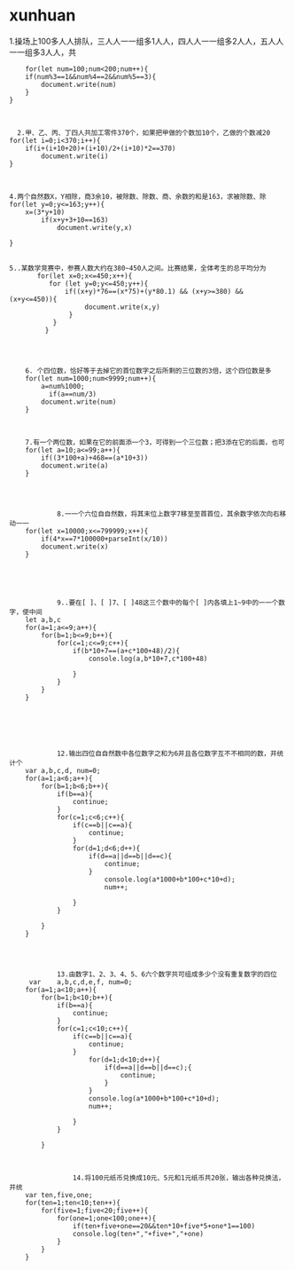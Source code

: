 # xunhuan
1.操场上100多⼈人排队，三⼈人⼀一组多1⼈人，四⼈人⼀一组多2⼈人，五⼈人⼀一组多3⼈人，共 



        for(let num=100;num<200;num++){
        if(num%3==1&&num%4==2&&num%5==3){
            document.write(num)
        }
    }
    
    
    
      2.甲、乙、丙、丁四人共加工零件370个，如果把甲做的个数加10个，乙做的个数减20
    for(let i=0;i<370;i++){
        if(i+(i+10+20)+(i+10)/2+(i+10)*2==370)
            document.write(i)
    }
    
    
    
    4.两个自然数X，Y相除，商3余10，被除数、除数、商、余数的和是163，求被除数、除
    for(let y=0;y<=163;y++){
        x=(3*y+10)
            if(x+y+3+10==163)
                document.write(y,x)
            
    }
    
    
    5..某数学竞赛中，参赛人数大约在380~450人之间。比赛结果，全体考生的总平均分为
           for(let x=0;x<=450;x++){
              for (let y=0;y<=450;y++){
                  if((x+y)*76==(x*75)+(y*80.1) && (x+y>=380) && (x+y<=450)){
                       document.write(x,y)
                   }
               }
             }




        6. 个四位数，恰好等于去掉它的首位数字之后所剩的三位数的3倍，这个四位数是多
        for(let num=1000;num<9999;num++){
            a=num%1000;
              if(a==num/3)
            document.write(num)
        }



        7.有一个两位数，如果在它的前面添一个3，可得到一个三位数；把3添在它的后面，也可
        for(let a=10;a<=99;a++){
            if((3*100+a)+468==(a*10+3))
            document.write(a)
        }
        
        
        
        
                8.⼀一个六位⾃自然数，将其末位上数字7移⾄至⾸首位，其余数字依次向右移动⼀一
        for(let x=10000;x<=799999;x++){
            if(4*x==7*100000+parseInt(x/10))
            document.write(x)
        }
        
        
        
        
        
                9..要在[ ]、[ ]7、[ ]48这三个数中的每个[ ]内各填上1~9中的⼀一个数字，使中间 
        let a,b,c
        for(a=1;a<=9;a++){
            for(b=1;b<=9;b++){
                for(c=1;c<=9;c++){
                    if(b*10+7==(a+c*100+48)/2){
                        console.log(a,b*10+7,c*100+48)

                    }
                }
            }
        }
        
        
        
        
        
        
                12.输出四位⾃自然数中各位数字之和为6并且各位数字互不不相同的数，并统计个 
        var	a,b,c,d, num=0;
        for(a=1;a<6;a++){
            for(b=1;b<6;b++){
                if(b==a){
                    continue;
                }
                for(c=1;c<6;c++){
                    if(c==b||c==a){
                        continue;
                    }
                    for(d=1;d<6;d++){
                        if(d==a||d==b||d==c){
                            continue;
                        }
                            console.log(a*1000+b*100+c*10+d);
                            num++;
                        
                    }
                }
                
            }
        }
        
        
        
        
                13.由数字1、2、3、4、5、6六个数字共可组成多少个没有重复数字的四位 
         var	a,b,c,d,e,f, num=0;
        for(a=1;a<10;a++){
            for(b=1;b<10;b++){
                if(b==a){
                    continue;
                }
                for(c=1;c<10;c++){
                    if(c==b||c==a){
                        continue;
                    }
                        for(d=1;d<10;d++){
                            if(d==a||d==b||d==c);{
                                continue;
                            }
                        }
                        console.log(a*1000+b*100+c*10+d);
                        num++;
                        
                    }
                }
                
            }
            
            
            
                    14.将100元纸币兑换成10元、5元和1元纸币共20张，输出各种兑换法，并统 
        var	ten,five,one;
        for(ten=1;ten<10;ten++){
            for(five=1;five<20;five++){
                for(one=1;one<100;one++){
                    if(ten+five+one==20&&ten*10+five*5+one*1==100)
                    console.log(ten+","+five+","+one)
                }
            }
        }
